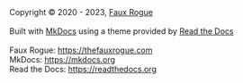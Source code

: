 <!-- ```
Copyright © 2020 - 2023, Faux Rogue

Built with MkDocs using a theme provided by Read the Docs.

MkDocs: https://mkdocs.org
Read the Docs: https://readthedocs.org
``` -->

<div class="copyright">

  <div>Copyright © <span class="teal">2020 - 2023</span>,
  <a href="https://thefauxrogue.com" target="_blank">Faux Rogue</a></div>

  <br>

  <div>Built with
  <a href="https://www.mkdocs.org" target="_blank">MkDocs</a>
  using a theme provided by
  <a href="readthedocs.org" target="_blank">Read the Docs</a></div>

  <br>

  <div>Faux Rogue:
  <a href="https://thefauxrogue.com" target="_blank">https://thefauxrogue.com</a>
  </div>

  <div>MkDocs:
  <a href="https://www.mkdocs.org" target="_blank">https://mkdocs.org</a>
  </div>

  <div>Read the Docs:
  <a href="https://readthedocs.org" target="_blank">https://readthedocs.org</a>
  </div>

</div>
